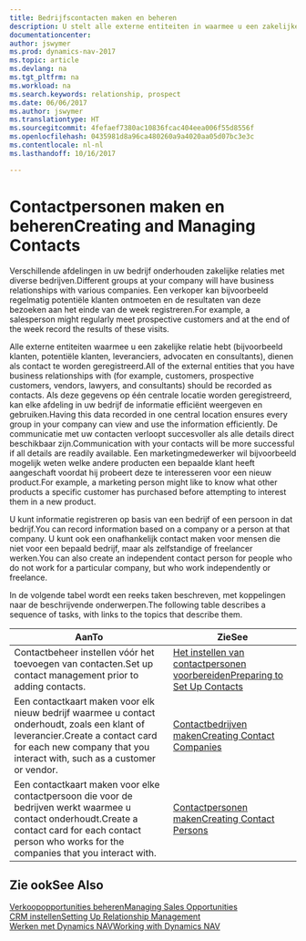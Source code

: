 ```yaml
---
title: Bedrijfscontacten maken en beheren
description: U stelt alle externe entiteiten in waarmee u een zakelijke relatie hebt (zoals prospects, klanten, leveranciers en consultants) als contacten.
documentationcenter: 
author: jswymer
ms.prod: dynamics-nav-2017
ms.topic: article
ms.devlang: na
ms.tgt_pltfrm: na
ms.workload: na
ms.search.keywords: relationship, prospect
ms.date: 06/06/2017
ms.author: jswymer
ms.translationtype: HT
ms.sourcegitcommit: 4fefaef7380ac10836fcac404eea006f55d8556f
ms.openlocfilehash: 0435981d8a96ca480260a9a4020aa05d07bc3e3c
ms.contentlocale: nl-nl
ms.lasthandoff: 10/16/2017

---
```

# <a name="creating-and-managing-contacts"></a><span data-ttu-id="18366-103">Contactpersonen maken en beheren</span><span class="sxs-lookup"><span data-stu-id="18366-103">Creating and Managing Contacts</span></span>
<span data-ttu-id="18366-104">Verschillende afdelingen in uw bedrijf onderhouden zakelijke relaties met diverse bedrijven.</span><span class="sxs-lookup"><span data-stu-id="18366-104">Different groups at your company will have business relationships with various companies.</span></span> <span data-ttu-id="18366-105">Een verkoper kan bijvoorbeeld regelmatig potentiële klanten ontmoeten en de resultaten van deze bezoeken aan het einde van de week registreren.</span><span class="sxs-lookup"><span data-stu-id="18366-105">For example, a salesperson might regularly meet prospective customers and at the end of the week record the results of these visits.</span></span>

<span data-ttu-id="18366-106">Alle externe entiteiten waarmee u een zakelijke relatie hebt (bijvoorbeeld klanten, potentiële klanten, leveranciers, advocaten en consultants), dienen als contact te worden geregistreerd.</span><span class="sxs-lookup"><span data-stu-id="18366-106">All of the external entities that you have business relationships with (for example, customers, prospective customers, vendors, lawyers, and consultants) should be recorded as contacts.</span></span> <span data-ttu-id="18366-107">Als deze gegevens op één centrale locatie worden geregistreerd, kan elke afdeling in uw bedrijf de informatie efficiënt weergeven en gebruiken.</span><span class="sxs-lookup"><span data-stu-id="18366-107">Having this data recorded in one central location ensures every group in your company can view and use the information efficiently.</span></span> <span data-ttu-id="18366-108">De communicatie met uw contacten verloopt succesvoller als alle details direct beschikbaar zijn.</span><span class="sxs-lookup"><span data-stu-id="18366-108">Communication with your contacts will be more successful if all details are readily available.</span></span> <span data-ttu-id="18366-109">Een marketingmedewerker wil bijvoorbeeld mogelijk weten welke andere producten een bepaalde klant heeft aangeschaft voordat hij probeert deze te interesseren voor een nieuw product.</span><span class="sxs-lookup"><span data-stu-id="18366-109">For example, a marketing person might like to know what other products a specific customer has purchased before attempting to interest them in a new product.</span></span>

<span data-ttu-id="18366-110">U kunt informatie registreren op basis van een bedrijf of een persoon in dat bedrijf.</span><span class="sxs-lookup"><span data-stu-id="18366-110">You can record information based on a company or a person at that company.</span></span> <span data-ttu-id="18366-111">U kunt ook een onafhankelijk contact maken voor mensen die niet voor een bepaald bedrijf, maar als zelfstandige of freelancer werken.</span><span class="sxs-lookup"><span data-stu-id="18366-111">You can also create an independent contact person for people who do not work for a particular company, but who work independently or freelance.</span></span>

<span data-ttu-id="18366-112">In de volgende tabel wordt een reeks taken beschreven, met koppelingen naar de beschrijvende onderwerpen.</span><span class="sxs-lookup"><span data-stu-id="18366-112">The following table describes a sequence of tasks, with links to the topics that describe them.</span></span> 

| <span data-ttu-id="18366-113">Aan</span><span class="sxs-lookup"><span data-stu-id="18366-113">To</span></span> | <span data-ttu-id="18366-114">Zie</span><span class="sxs-lookup"><span data-stu-id="18366-114">See</span></span> |
| --- | --- |
| <span data-ttu-id="18366-115">Contactbeheer instellen vóór het toevoegen van contacten.</span><span class="sxs-lookup"><span data-stu-id="18366-115">Set up contact management prior to adding contacts.</span></span> |[<span data-ttu-id="18366-116">Het instellen van contactpersonen voorbereiden</span><span class="sxs-lookup"><span data-stu-id="18366-116">Preparing to Set Up Contacts</span></span>](marketing-setup-contacts.md) |
| <span data-ttu-id="18366-117">Een contactkaart maken voor elk nieuw bedrijf waarmee u contact onderhoudt, zoals een klant of leverancier.</span><span class="sxs-lookup"><span data-stu-id="18366-117">Create a contact card for each new company that you interact with, such as a customer or vendor.</span></span> |[<span data-ttu-id="18366-118">Contactbedrijven maken</span><span class="sxs-lookup"><span data-stu-id="18366-118">Creating Contact Companies</span></span>](marketing-create-contact-companies.md) |
| <span data-ttu-id="18366-119">Een contactkaart maken voor elke contactpersoon die voor de bedrijven werkt waarmee u contact onderhoudt.</span><span class="sxs-lookup"><span data-stu-id="18366-119">Create a contact card for each contact person who works for the companies that you interact with.</span></span> |[<span data-ttu-id="18366-120">Contactpersonen maken</span><span class="sxs-lookup"><span data-stu-id="18366-120">Creating Contact Persons</span></span>](marketing-create-contact-persons.md) |

## <a name="see-also"></a><span data-ttu-id="18366-121">Zie ook</span><span class="sxs-lookup"><span data-stu-id="18366-121">See Also</span></span>
[<span data-ttu-id="18366-122">Verkoopopportunities beheren</span><span class="sxs-lookup"><span data-stu-id="18366-122">Managing Sales Opportunities</span></span>](marketing-manage-sales-opportunities.md)  
[<span data-ttu-id="18366-123">CRM instellen</span><span class="sxs-lookup"><span data-stu-id="18366-123">Setting Up Relationship Management</span></span>](marketing-setup-marketing.md)  
[<span data-ttu-id="18366-124">Werken met Dynamics NAV</span><span class="sxs-lookup"><span data-stu-id="18366-124">Working with Dynamics NAV</span></span>](ui-work-product.md)  

